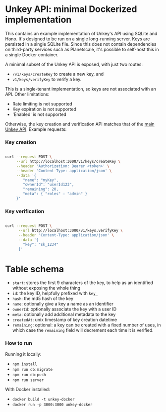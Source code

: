 # Unkey API: minimal Dockerized implementation

This contains an example implementation of Unkey's API using SQLite and Hono. It's designed to be run on a single long-running server. Keys are persisted in a single SQLite file. Since this does not contain dependencies on third-party services such as Planetscale, it's possible to self-host this in a single Docker container. 

A minimal subset of the Unkey API is exposed, with just two routes:

- `/v1/keys/createKey` to create a new key, and
- `v1/keys/verifyKey` to verify a key.

This is a single-tenant implementation, so keys are not associated with an API. Other limitations:

- Rate limiting is not supported
- Key expiration is not supported
- 'Enabled' is not supported

Otherwise, the key creation and verification API matches that of the [main Unkey API](https://unkey.dev/docs/api-reference/keys/create). Example requests:

### Key creation

```bash

curl --request POST \
     --url http://localhost:3000/v1/keys/createKey \
     --header 'Authorization: Bearer <token>' \
     --header 'Content-Type: application/json' \
     --data '{
        "name": "myKey",
        "ownerId": "userId123",
        "remaining": 20,
        "meta": { "roles" : "admin" }
     }'
```

### Key verification

```bash

curl --request POST \
      --url http://localhost:3000/v1/keys.verifyKey \
      --header 'Content-Type: application/json' \
      --data '{
        "key": "sk_1234"
      }'

```

# Table schema 

- `start`: stores the first 9 characters of the key, to help as an identified without exposing the whole thing
- `id`: the key ID, helpfully prefixed with `key_`
- `hash`: the md5 hash of the key
- `name`: optionally give a key a name as an identifier
- `ownerId`: optionally associate the key with a user ID 
- `meta`: optionally add additional metadata to the key
- `createdAt`: unix timestamp of key creation datetime
- `remaining`: optional: a key can be created with a fixed number of uses, in which case the `remaining` field will decrement each time it is verified.

### How to run

Running it locally:

- `npm install`
- `npm run db:migrate`
- `npm run db:push`
- `npm run server`

With Docker installed:

- `docker build -t unkey-docker`
- `docker run -p 3000:3000 unkey-docker`